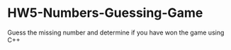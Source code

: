 # HW5-Numbers-Guessing-Game
Guess the missing number and determine if you have won the game using C++
